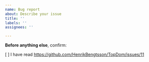 ```yaml
---
name: Bug report
about: Describe your issue
title: ''
labels: ''
assignees: ''

---
```


**Before anything else**, confirm:

[ ] I have read <https://github.com/HenrikBengtsson/TopDom/issues/11>
